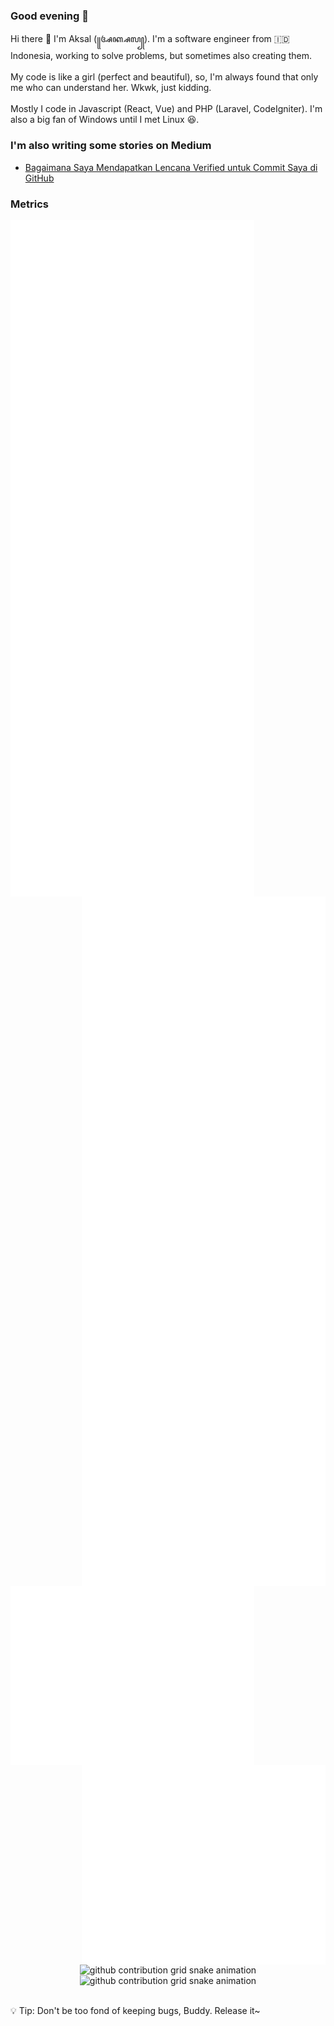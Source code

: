 ### Good evening 👋<br>
Hi there 👋 I'm Aksal (꧋ꦄꦏ꧀ꦱꦭ꧀). I'm a software engineer from 🇮🇩 Indonesia, working to solve problems, but sometimes also creating them.<br>
<br>
My code is like a girl (perfect and beautiful), so, I'm always found that only me who can understand her. Wkwk, just kidding.<br>
<br>
Mostly I code in Javascript (React, Vue) and PHP (Laravel, CodeIgniter). I'm also a big fan of Windows until I met Linux 😆.<br>
### I'm also writing some stories on Medium<br>
- <a href="https://aksalsf.medium.com/bagaimana-saya-mendapatkan-lencana-verified-untuk-commit-saya-di-github-4093994452e9?source=rss-bd0cf8323376------2">Bagaimana Saya Mendapatkan Lencana Verified untuk Commit Saya di GitHub</a><br>
### Metrics<br>
<img align="left" src="/left-metrics.svg" alt="Metrics" width="390" /><br>
<img align="right" src="/right-metrics.svg" alt="Metrics" width="390" /><br>
<img align="left" src="/people-metrics.svg" alt="Metrics" width="390" /><br>
<img align="right" src="/achievement-metrics.svg" alt="Metrics" width="390" /><br>
<p align="center"><br>
<img src="https://raw.githubusercontent.com/aksalsf/aksalsf/output/github-contribution-grid-snake-dark.svg#gh-dark-mode-only" alt="github contribution grid snake animation"><img src="https://raw.githubusercontent.com/aksalsf/aksalsf/output/github-contribution-grid-snake.svg#gh-light-mode-only" alt="github contribution grid snake animation"><br>
</p><br>
💡 Tip: Don't be too fond of keeping bugs, Buddy. Release it~<br>
